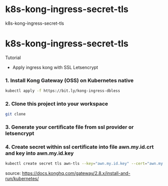 # k8s-kong-ingress-secret-tls
k8s-kong-ingress-secret-tls

# k8s-kong-ingress-secret-tls
Tutorial
- Apply ingress kong with SSL Letsencrypt

### 1. Install Kong Gateway (OSS) on Kubernetes native
   ```bash
   kubectl apply -f https://bit.ly/kong-ingress-dbless
   ```
### 2. Clone this project into your workspace
   ```bash
   git clone
   ```
### 3. Generate your certificate file from ssl provider or letsencrypt
### 4. Create secret within ssl certificate into file awn.my.id.crt and key into awn.my.id.key
   ```bash
   kubectl create secret tls awn-tls --key="awn.my.id.key" --cert="awn.my.id.crt"
   ```

   source: https://docs.konghq.com/gateway/2.8.x/install-and-run/kubernetes/


